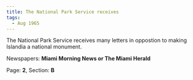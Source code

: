 ```yaml
---  
title: The National Park Service receives  
tags:  
  - Aug 1965  
---  
```

  
The National Park Service receives many letters in oppostion to making Islandia a national monument.  
  
Newspapers: **Miami Morning News or The Miami Herald**  
  
Page: **2**, Section: **B** 
